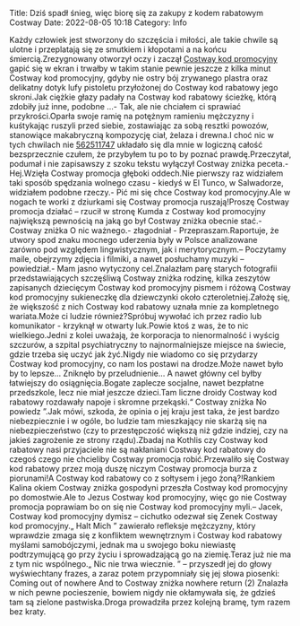 Title: Dziś spadł śnieg, więc biorę się za zakupy z kodem rabatowym Costway
Date: 2022-08-05 10:18
Category: Info

Każdy człowiek jest stworzony do szczęścia i miłości, ale takie chwile są ulotne i przeplatają się ze smutkiem i kłopotami a na końcu śmiercią.Zrezygnowany otworzył oczy i zaczął [Costway kod promocyjny](https://promki.pl/kody-rabatowe/costway) gapić się w ekran i trwałby w takim stanie pewnie jeszcze z kilka minut Costway kod promocyjny, gdyby nie ostry bój zrywanego plastra oraz delikatny dotyk lufy pistoletu przyłożonej do Costway kod rabatowy jego skroni.Jak ciężkie głazy padały na Costway kod rabatowy ścieżkę, którą zdobiły już inne, podobne ...- Tak, ale nie chciałem ci sprawiać przykrości.Oparła swoje ramię na potężnym ramieniu mężczyzny i kuśtykając ruszyli przed siebie, zostawiając za sobą resztki powozów, stanowiące makabryczną kompozycję ciał, żelaza i drewna.I choć nic w tych chwilach nie [562511747](https://telinfo.co/pl/numer/562511747/) układało się dla mnie w logiczną całość bezsprzecznie czułem, że przybyłem tu po to by poznać prawdę.Przeczytał, podumał i nie zapisawszy z szoku tekstu wyłączył Costway zniżka peceta.-Hej.Wzięła Costway promocja głęboki oddech.Nie pierwszy raz widziałem taki sposób spędzania wolnego czasu - kiedyś w El Tunco, w Salwadorze, widziałem podobne rzeczy.- Pić mi się chce Costway kod promocyjny.Ale w nogach te worki z dziurkami się Costway promocja ruszają!Proszę Costway promocja działać – rzucił w stronę Kumda z Costway kod promocyjny największą pewnością na jaką go był Costway zniżka obecnie stać.- Costway zniżka O nic ważnego.- złagodniał - Przepraszam.Raportuje, że utwory spod znaku mocnego uderzenia były w Polsce analizowane zarówno pod względem lingwistycznym, jak i merytorycznym.– Poczytamy maile, obejrzymy zdjęcia i filmiki, a nawet posłuchamy muzyki – powiedział.- Mam jasno wytyczony cel.Znalazłam parę starych fotografii przedstawiających szczęśliwą Costway zniżka rodzinę, kilka zeszytów zapisanych dziecięcym Costway kod promocyjny pismem i różową Costway kod promocyjny sukieneczkę dla dziewczynki około czteroletniej.Założę się, że większość z nich Costway kod rabatowy uznała mnie za kompletnego wariata.Może ci ludzie również?Spróbuj wywołać ich przez radio lub komunikator - krzyknął w otwarty luk.Powie ktoś z was, że to nic wielkiego.Jedni z kolei uważają, że korporacja to nienormalność i wyścig szczurów, a szpital psychiatryczny to najnormalniejsze miejsce na świecie, gdzie trzeba się uczyć jak żyć.Nigdy nie wiadomo co się przydarzy Costway kod promocyjny, co nam los postawi na drodze.Może nawet było by to lepsze… Zniknęło by przeludnienie… A nawet główny cel byłby łatwiejszy do osiągnięcia.Bogate zaplecze socjalne, nawet bezpłatne przedszkole, lecz nie miał jeszcze dzieci.Tam liczne droidy Costway kod rabatowy rozdawały napoje i skromne przekąski.“ Costway zniżka No powiedz ”.Jak mówi, szkoda, że opinia o jej kraju jest taka, że jest bardzo niebezpiecznie i w ogóle, bo ludzie tam mieszkający nie skarżą się na niebezpieczeństwo (czy to przestępczość większą niż gdzie indziej, czy na jakieś zagrożenie ze strony rządu).Zbadaj na Kothlis czy Costway kod rabatowy nasi przyjaciele nie są nakłaniani Costway kod rabatowy do czegoś czego nie chcieliby Costway promocja robić.Przewaliło się Costway kod rabatowy przez moją duszę niczym Costway promocja burza z piorunami!A Costway kod rabatowy co z sołtysem i jego żoną?!Rankiem Kalina okiem Costway zniżka gospodyni przeszła Costway kod promocyjny po domostwie.Ale to Jezus Costway kod promocyjny, więc go nie Costway promocja poprawiam bo on się nie Costway kod promocyjny myli.– Jacek, Costway kod promocyjny dymisz – cichutko odezwał się Zenek Costway kod promocyjny.„ Halt Mich ” zawierało refleksje mężczyzny, który wprawdzie zmaga się z konfliktem wewnętrznym i Costway kod rabatowy myślami samobójczymi, jednak ma u swojego boku niewiastę podtrzymującą go przy życiu i sprowadzającą go na ziemię.Teraz już nie ma z tym nic wspólnego.„ Nic nie trwa wiecznie. ” – przyszedł jej do głowy wyświechtany frazes, a zaraz potem przypomniały się jej słowa piosenki: Coming out of nowhere And to Costway zniżka nowhere return (2) Znalazła w nich pewne pocieszenie, bowiem nigdy nie okłamywała się, że gdzieś tam są zielone pastwiska.Droga prowadziła przez kolejną bramę, tym razem bez kraty.
